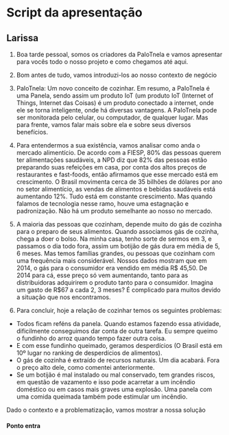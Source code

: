 # Script da apresentação

## Larissa 

1. Boa tarde pessoal, somos os criadores da PaIoTnela e vamos apresentar para vocês todo o nosso projeto e como chegamos até aqui.

2. Bom antes de tudo, vamos introduzi-los ao nosso contexto de negócio

3. PaIoTnela: Um novo conceito de cozinhar. Em resumo, a PaIoTnela é uma Panela, sendo assim um produto IoT (um produto IoT (Internet of Things, Internet das Coisas) é um produto conectado a internet, onde ele se torna inteligente, onde há diversas vantagens. A PaIoTnela pode ser monitorada pelo celular, ou computador, de qualquer lugar. Mas para frente, vamos falar mais sobre ela e sobre seus diversos benefícios.

4. Para entendermos a sua existência, vamos analisar como anda o mercado alimentício. De acordo com a FIESP, 80% das pessoas querem ter alimentações saudáveis, a NPD diz que 82% das pessoas estão preparando suas refeições em casa, por conta dos altos preços de restaurantes e fast-foods, então afirmamos que esse mercado está em crescimento. O Brasil movimenta cerca de 35 bilhões de dólares por ano no setor alimentício, as vendas de alimentos e bebidas saudáveis está aumentando 12%. Tudo está em constante crescimento. 
Mas quando falamos de tecnologia nesse ramo, houve uma estagnação e padronização. Não há um produto semelhante ao nosso no mercado. 

5. A maioria das pessoas que cozinham, depende muito do gás de cozinha para o preparo de seus alimentos. Quando associamos gás de cozinha, chega a doer o bolso. Na minha casa, tenho sorte de sermos em 3, e passamos o dia todo fora, assim um botijão de gás dura em média de 5, 6 meses. Mas temos famílias grandes, ou pessoas que cozinham com uma frequência mais considerável. Nossos dados mostram que em 2014, o gás para o consumidor era vendido em média R$ 45,50. De 2014 para cá, esse preço só vem aumentando, tanto para as distribuidoras adquirirem o produto tanto para o consumidor. Imagina um gasto de R$67 a cada 2, 3 meses? É complicado para muitos devido a situação que nos encontramos. 

6. Para concluir, hoje a relação de cozinhar temos os seguintes problemas:

- Todos ficam reféns da panela. Quando estamos fazendo essa atividade, dificilmente conseguimos dar conta de outra tarefa. Eu sempre queimo o fundinho do arroz quando tempo fazer outra coisa. 
- E com esse fundinho queimado, geramos desperdícios (O Brasil está em 10º lugar no ranking de desperdícios de alimentos).
- O gás de cozinha é extraído de recursos naturais. Um dia acabará. Fora o preço alto dele, como comentei anteriormente. 
- Se um botijão é mal instalado ou mal conservado, tem grandes riscos, em questão de vazamento e isso pode acarretar a um incêndio doméstico ou em casos mais graves uma explosão. Uma panela com uma comida queimada também pode estimular um incêndio. 

Dado o contexto e a problematização, vamos mostrar a nossa solução

#### Ponto entra


